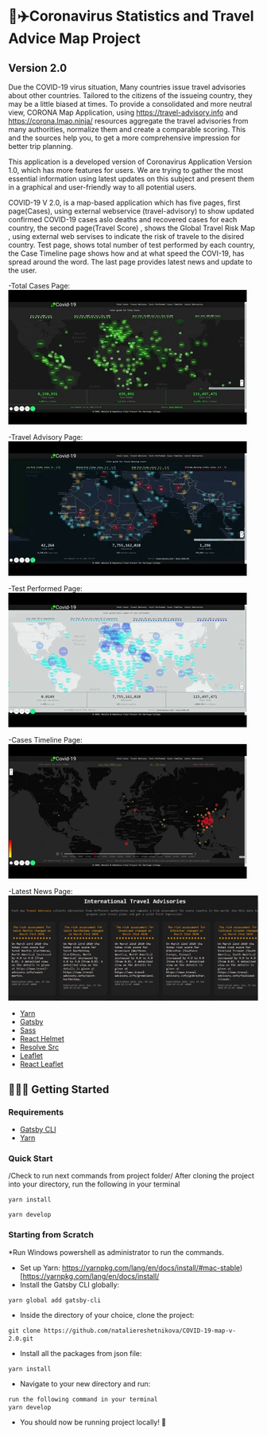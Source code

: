 # 🔆✈️Coronavirus Statistics and Travel Advice Map Project 
## Version 2.0

Due the COVID-19 virus situation, Many countries issue travel advisories about other countries. Tailored to the citizens of the issueing country, they may be a little biased at times.
To provide a consolidated and more neutral view, CORONA Map Application, using https://travel-advisory.info and https://corona.lmao.ninja/ resources aggregate the travel advisories from many authorities, normalize them and create a comparable scoring. This and the sources help you, to get a more comprehensive impression for better trip planning.

This application is a developed version of Coronavirus Application Version 1.0,  which has more features for users. We are trying to gather the most essential information using latest updates on this subject and present them in a graphical and user-friendly way to all potential users.

COVID-19 V 2.0, is a map-based application which has five pages, first page(Cases), using  external webservice (travel-advisory) to show updated confirmed COVID-19 cases aslo deaths and recovered cases for each country, the second page(Travel Score) , shows  the Global Travel Risk Map , using external web servises to indicate the risk of travele to the disired country.
Test page, shows total number of test performed by each country, the Case Timeline page shows how and at what speed the COVI-19, has spread around the word. The last page provides  latest news and update to the user.

-Total Cases Page:
![Coronavirus Total Cases map](./src/assets/images/total.gif)

-Travel Advisory Page:
![Coronavirus Travel Advisory map](./src/assets/images/travel.gif)

-Test Performed Page:
![Coronavirus Test Performed map](./src/assets/images/tests.gif)

-Cases Timeline Page:
![Coronavirus Timeline map](./src/assets/images/timeline.gif)

-Latest News Page:
![Coronavirus News Page map](./src/assets/images/News.JPG)


* [Yarn](https://yarnpkg.com/en/)
* [Gatsby](https://www.gatsbyjs.org/)
* [Sass](https://sass-lang.com)
* [React Helmet](https://github.com/nfl/react-helmet)
* [Resolve Src](https://github.com/alampros/gatsby-plugin-resolve-src)
* [Leaflet](https://leafletjs.com/)
* [React Leaflet](https://react-leaflet.js.org)

## 🚀🚀🚀 Getting Started

### Requirements
* [Gatsby CLI](https://www.npmjs.com/package/gatsby-cli)
* [Yarn](https://yarnpkg.com/en/)

### Quick Start
/Check to run next commands from project folder/
After cloning the project into your directory, run the following in your terminal
```
yarn install
```
```
yarn develop
```

### Starting from Scratch
*Run Windows powershell as administrator to run the commands.
* Set up Yarn: https://yarnpkg.com/lang/en/docs/install/#mac-stable)[https://yarnpkg.com/lang/en/docs/install/
* Install the Gatsby CLI globally:
```
yarn global add gatsby-cli
```
* Inside the directory of your choice, clone the project:
```
git clone https://github.com/nataliereshetnikova/COVID-19-map-v-2.0.git
```
* Install all the packages from json file:
```
yarn install
```
* Navigate to your new directory and run:
```
run the following command in your terminal
yarn develop
```
* You should now be running project locally! 🎉
